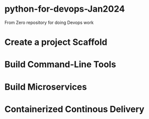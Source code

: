 # python-for-devops-Jan2024
From Zero repository for doing Devops work


# Create a project Scaffold

# Build Command-Line Tools

# Build Microservices

# Containerized Continous Delivery
